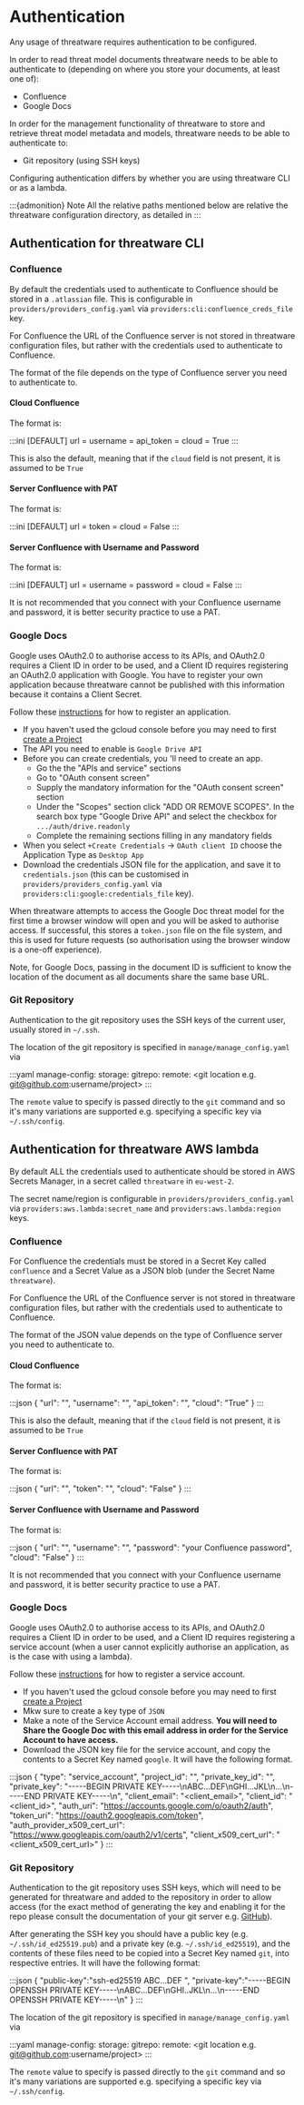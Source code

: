 # Authentication

Any usage of threatware requires authentication to be configured.

In order to read threat model documents threatware needs to be able to authenticate to (depending on where you store your documents, at least one of):
- Confluence
- Google Docs

In order for the management functionality of threatware to store and retrieve threat model metadata and models, threatware needs to be able to authenticate to:
- Git repository (using SSH keys)

Configuring authentication differs by whether you are using threatware CLI or as a lambda.

:::{admonition} Note
All the relative paths mentioned below are relative the threatware configuration directory, as detailed in [](./configuration.md)
:::

## Authentication for threatware CLI

### Confluence

By default the credentials used to authenticate to Confluence should be stored in a `.atlassian` file.  This is configurable in `providers/providers_config.yaml` via `providers:cli:confluence_creds_file` key.

For Confluence the URL of the Confluence server is not stored in threatware configuration files, but rather with the credentials used to authenticate to Confluence.

The format of the file depends on the type of Confluence server you need to authenticate to.

#### Cloud Confluence

The format is:

:::ini
[DEFAULT]
url = <your Confluence URL>
username = <your Confluence username>
api_token = <your Confluence API Token>
cloud = True
:::

This is also the default, meaning that if the `cloud` field is not present, it is assumed to be `True`

#### Server Confluence with PAT

The format is:

:::ini
[DEFAULT]
url = <your Confluence URL>
token = <your Confluence Personal Access Token>
cloud = False
:::

#### Server Confluence with Username and Password

The format is:

:::ini
[DEFAULT]
url = <your Confluence URL>
username = <your Confluence username>
password = <your Confluence password>
cloud = False
:::

It is not recommended that you connect with your Confluence username and password, it is better security practice to use a PAT.

### Google Docs

Google uses OAuth2.0 to authorise access to its APIs, and OAuth2.0 requires a Client ID in order to be used, and a Client ID requires registering an OAuth2.0 application with Google.  You have to register your own application because threatware cannot be published with this information because it contains a Client Secret.

Follow these [instructions](https://developers.google.com/identity/protocols/oauth2/native-app) for how to register an application.
- If you haven't used the gcloud console before you may need to first [create a Project](https://cloud.google.com/resource-manager/docs/creating-managing-projects#creating_a_project)
- The API you need to enable is `Google Drive API`
- Before you can create credentials, you 'll need to create an app.
    - Go the the "APIs and service" sections
    - Go to "OAuth consent screen"
    - Supply the mandatory information for the "OAuth consent screen" section
    - Under the "Scopes" section click "ADD OR REMOVE SCOPES".  In the search box type "Google Drive API" and select the checkbox for `.../auth/drive.readonly`
    - Complete the remaining sections filling in any mandatory fields
- When you select `+Create Credentials` -> `OAuth client ID` choose the Application Type as `Desktop App`
- Download the credentials JSON file for the application, and save it to `credentials.json` (this can be customised in `providers/providers_config.yaml` via `providers:cli:google:credentials_file` key).

When threatware attempts to access the Google Doc threat model for the first time a browser window will open and you will be asked to authorise access.  If successful, this stores a `token.json` file on the file system, and this is used for future requests (so authorisation using the browser window is a one-off experience).

Note, for Google Docs, passing in the document ID is sufficient to know the location of the document as all documents share the same base URL.

### Git Repository

Authentication to the git repository uses the SSH keys of the current user, usually stored in `~/.ssh`.

The location of the git repository is specified in `manage/manage_config.yaml` via

:::yaml
manage-config:
    storage:
        gitrepo:
            remote: <git location e.g. git@github.com:username/project>
:::

The `remote` value to specify is passed directly to the `git` command and so it's many variations are supported e.g. specifying a specific key via `~/.ssh/config`.

## Authentication for threatware AWS lambda

By default ALL the credentials used to authenticate should be stored in AWS Secrets Manager, in a secret called `threatware` in `eu-west-2`.  

The secret name/region is configurable in `providers/providers_config.yaml` via `providers:aws.lambda:secret_name` and `providers:aws.lambda:region` keys.

### Confluence

For Confluence the credentials must be stored in a Secret Key called `confluence` and a Secret Value as a JSON blob (under the Secret Name `threatware`).

For Confluence the URL of the Confluence server is not stored in threatware configuration files, but rather with the credentials used to authenticate to Confluence.

The format of the JSON value depends on the type of Confluence server you need to authenticate to.

#### Cloud Confluence

The format is:

:::json
{ 
    "url": "<your Confluence URL>", 
    "username": "<your Confluence username>",
    "api_token": "<your Confluence API Token>",
    "cloud": "True"
}
:::

This is also the default, meaning that if the `cloud` field is not present, it is assumed to be `True`

#### Server Confluence with PAT

The format is:

:::json
{ 
    "url": "<your Confluence URL>", 
    "token": "<your Confluence Personal Access Token>",
    "cloud": "False"
}
:::

#### Server Confluence with Username and Password

The format is:

:::json
{ 
    "url": "<your Confluence URL>", 
    "username": "<your Confluence username>",
    "password": "your Confluence password",
    "cloud": "False"
}
:::

It is not recommended that you connect with your Confluence username and password, it is better security practice to use a PAT.

### Google Docs

Google uses OAuth2.0 to authorise access to its APIs, and OAuth2.0 requires a Client ID in order to be used, and a Client ID requires registering a service account (when a user cannot explicitly authorise an application, as is the case with using a lambda).

Follow these [instructions](https://developers.google.com/identity/protocols/oauth2/service-account) for how to register a service account.
- If you haven't used the gcloud console before you may need to first [create a Project](https://cloud.google.com/resource-manager/docs/creating-managing-projects#creating_a_project)
- Mkw sure to create a key type of `JSON`
- Make a note of the Service Account email address.  **You will need to Share the Google Doc with this email address in order for the Service Account to have access.**
- Download the JSON key file for the service account, and copy the contents to a Secret Key named `google`.  It will have the following format.

:::json
{
    "type": "service_account", 
    "project_id": "<project-id>", 
    "private_key_id": "<private-key-id>", 
    "private_key": "-----BEGIN PRIVATE KEY-----\nABC...DEF\nGHI...JKL\n...\n-----END PRIVATE KEY-----\n", 
    "client_email": "<client_email>", 
    "client_id": "<client_id>", 
    "auth_uri": "https://accounts.google.com/o/oauth2/auth", 
    "token_uri": "https://oauth2.googleapis.com/token", 
    "auth_provider_x509_cert_url": "https://www.googleapis.com/oauth2/v1/certs", 
    "client_x509_cert_url": "<client_x509_cert_url>" 
}
:::

### Git Repository

Authentication to the git repository uses SSH keys, which will need to be generated for threatware and added to the repository in order to allow access (for the exact method of generating the key and enabling it for the repo please consult the documentation of your git server e.g. [GitHub](https://docs.github.com/en/authentication/connecting-to-github-with-ssh/adding-a-new-ssh-key-to-your-github-account)).

After generating the SSH key you should have a public key (e.g. `~/.ssh/id_ed25519.pub`) and a private key (e.g. `~/.ssh/id_ed25519`), and the contents of these files need to be copied into a Secret Key named `git`, into respective entries.  It will have the following format:

:::json
{
    "public-key":"ssh-ed25519 ABC...DEF <service account email address>", 
    "private-key":"-----BEGIN OPENSSH PRIVATE KEY-----\nABC...DEF\nGHI..JKL\n...\n-----END OPENSSH PRIVATE KEY-----\n"
}
:::

The location of the git repository is specified in `manage/manage_config.yaml` via

:::yaml
manage-config:
    storage:
        gitrepo:
            remote: <git location e.g. git@github.com:username/project>
:::

The `remote` value to specify is passed directly to the `git` command and so it's many variations are supported e.g. specifying a specific key via `~/.ssh/config`.